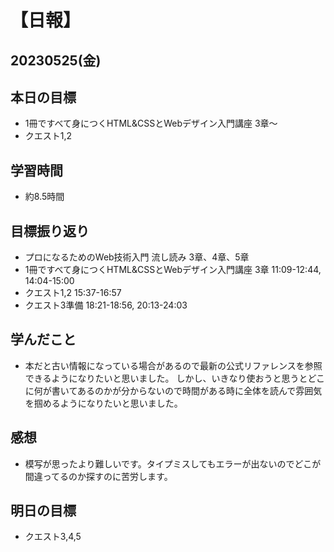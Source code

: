 # 【日報】
## 20230525(金)
## 本日の目標
- 1冊ですべて身につくHTML&CSSとWebデザイン入門講座 3章〜
- クエスト1,2
## 学習時間
- 約8.5時間

## 目標振り返り
- プロになるためのWeb技術入門 流し読み 3章、4章、5章
- 1冊ですべて身につくHTML&CSSとWebデザイン入門講座 3章 11:09-12:44, 14:04-15:00
- クエスト1,2 15:37-16:57
- クエスト3準備 18:21-18:56, 20:13-24:03

## 学んだこと
- 本だと古い情報になっている場合があるので最新の公式リファレンスを参照できるようになりたいと思いました。
しかし、いきなり使おうと思うとどこに何が書いてあるのかが分からないので時間がある時に全体を読んで雰囲気を掴めるようになりたいと思いました。

## 感想
- 模写が思ったより難しいです。タイプミスしてもエラーが出ないのでどこが間違ってるのか探すのに苦労します。

## 明日の目標
- クエスト3,4,5


